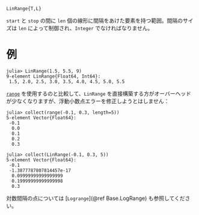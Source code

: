 ```
LinRange{T,L}
```

`start` と `stop` の間に `len` 個の線形に間隔をあけた要素を持つ範囲。間隔のサイズは `len` によって制御され、`Integer` でなければなりません。

# 例

```jldoctest
julia> LinRange(1.5, 5.5, 9)
9-element LinRange{Float64, Int64}:
 1.5, 2.0, 2.5, 3.0, 3.5, 4.0, 4.5, 5.0, 5.5
```

[`range`](@ref) を使用するのと比較して、`LinRange` を直接構築する方がオーバーヘッドが少なくなりますが、浮動小数点エラーを修正しようとはしません：

```jldoctest
julia> collect(range(-0.1, 0.3, length=5))
5-element Vector{Float64}:
 -0.1
  0.0
  0.1
  0.2
  0.3

julia> collect(LinRange(-0.1, 0.3, 5))
5-element Vector{Float64}:
 -0.1
 -1.3877787807814457e-17
  0.09999999999999999
  0.19999999999999998
  0.3
```

対数間隔の点については [`Logrange`](@ref Base.LogRange) も参照してください。
